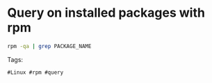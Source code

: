 # Query on installed packages with rpm

```bash
rpm -qa | grep PACKAGE_NAME
```

Tags:
```
#Linux #rpm #query
```

